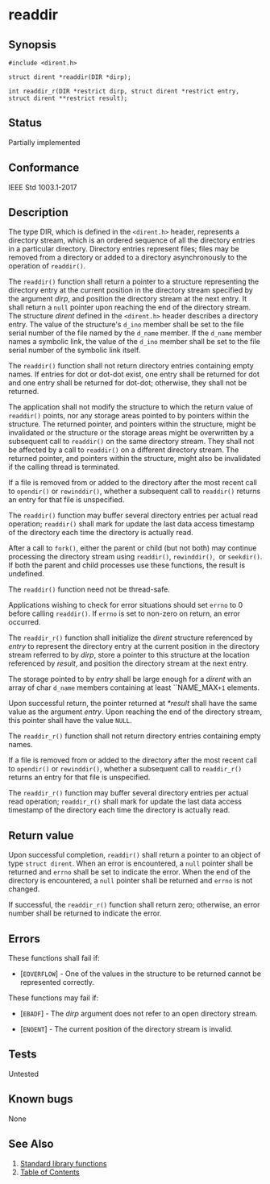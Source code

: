 # readdir

## Synopsis

`#include <dirent.h>`

`struct dirent *readdir(DIR *dirp);`

`int readdir_r(DIR *restrict dirp, struct dirent *restrict entry, struct dirent **restrict result);`

## Status

Partially implemented

## Conformance

IEEE Std 1003.1-2017

## Description

The type DIR, which is defined in the `<dirent.h>` header, represents a directory stream, which is an ordered sequence
of all the directory entries in a particular directory. Directory entries represent files; files may be removed from a
directory or added to a directory asynchronously to the operation of `readdir()`.

The `readdir()` function shall return a pointer to a structure representing the directory entry at the current position
in the directory stream specified by the argument _dirp_, and position the directory stream at the next entry. It shall
return a `null` pointer upon reaching the end of the directory stream. The structure _dirent_ defined in the
`<dirent.h>` header describes a directory entry. The value of the structure's `d_ino` member shall be set to the
file serial number of the file named by the `d_name` member. If the `d_name` member names a symbolic link, the value of
the `d_ino` member shall be set to the file serial number of the symbolic link
itself.

The `readdir()` function shall not return directory entries containing empty names. If entries for dot or dot-dot exist,
one entry shall be returned for dot and one entry shall be returned for dot-dot; otherwise, they shall not be returned.

The application shall not modify the structure to which the return value of `readdir()` points, nor any storage areas
pointed to by pointers within the structure. The returned pointer, and pointers within the structure, might be
invalidated or the structure or the storage areas might be overwritten by a subsequent call to `readdir()` on the
same directory stream. They shall not be affected by a call to `readdir()` on a different directory stream. The
returned pointer, and pointers within the structure, might also be invalidated if the calling thread is terminated.

If a file is removed from or added to the directory after the most recent call to `opendir()` or `rewinddir()`, whether
a subsequent call to `readdir()` returns an entry for that file is unspecified.

The `readdir()` function may buffer several directory entries per actual read operation; `readdir()` shall mark for
update the last data access timestamp of the directory each time the directory is actually read.

After a call to `fork()`, either the parent or child (but not both) may continue processing the directory stream using
`readdir()`, `rewinddir()`,  or `seekdir()`.  If both the parent and child processes use these functions, the result
is undefined.

The `readdir()` function need not be thread-safe.

Applications wishing to check for error situations should set `errno` to 0 before calling `readdir()`. If `errno` is
set to non-zero on return, an error occurred.

The ``readdir_r()`` function shall initialize the _dirent_ structure referenced by _entry_ to represent the directory
entry at the current position in the directory stream referred to by _dirp_, store a pointer to this structure at the
location referenced by _result_, and position the directory stream at the next entry.

The storage pointed to by _entry_ shall be large enough for a _dirent_ with an array of char `d_name` members containing
at least ``NAME_MAX`+1` elements.

Upon successful return, the pointer returned at _*result_ shall have the same value as the argument _entry_. Upon
reaching the end of the directory stream, this pointer shall have the value `NULL`.

The ``readdir_r()`` function shall not return directory entries containing empty names.

If a file is removed from or added to the directory after the most recent call to `opendir()` or `rewinddir()`, whether
a subsequent call to ``readdir_r()`` returns an entry for that file is unspecified.

The ``readdir_r()`` function may buffer several directory entries per actual read operation; ``readdir_r()`` shall mark
for update the last data access timestamp of the directory each time the directory is actually read.

## Return value

Upon successful completion, `readdir()` shall return a pointer to an object of type `struct dirent`. When an error is
encountered, a `null` pointer shall be returned and `errno` shall be set to indicate the error. When the end of the
directory is encountered, a `null` pointer shall be returned and `errno` is not changed.

If successful, the `readdir_r()` function shall return zero; otherwise, an error number shall be returned to
indicate the error.

## Errors

These functions shall fail if:

* [`EOVERFLOW`] - One of the values in the structure to be returned cannot be represented correctly.

These functions may fail if:

* [`EBADF`] - The _dirp_ argument does not refer to an open directory stream.

* [`ENOENT`] - The current position of the directory stream is invalid.

## Tests

Untested

## Known bugs

None

## See Also

1. [Standard library functions](../functions.md)
2. [Table of Contents](../../../README.md)
